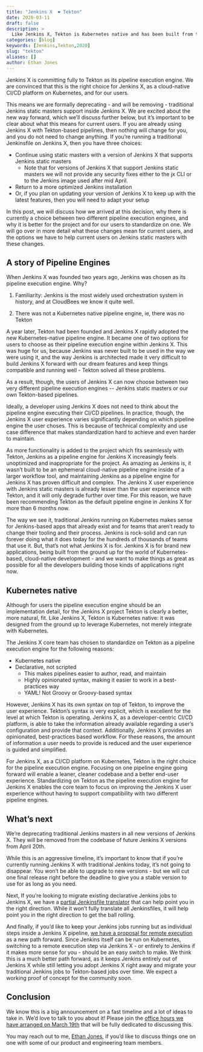 ```yaml
---
title: "Jenkins X  ❤ Tekton"
date: 2020-03-11
draft: false
description: >
  Like Jenkins X, Tekton is Kubernetes native and has been built from the ground up to leverage Kubernetes. 
categories: [blog]
keywords: [Jenkins,Tekton,2020]
slug: "tekton"
aliases: []
author: Ethan Jones
---
```


Jenkins X is committing fully to Tekton as its pipeline execution engine. We are convinced that this is the right choice for Jenkins X, as a cloud-native CI/CD platform on Kubernetes, and for our users. 

This means we are formally deprecating - and will be removing - traditional Jenkins static masters support inside Jenkins X. We are excited about the new way forward, which we’ll discuss further below, but it’s important to be clear about what this means for current users. If you are already using Jenkins X with Tekton-based pipelines, then nothing will change for you, and you do not need to change anything. If you’re running a traditional Jenkinsfile on Jenkins X, then you have three choices: 

* Continue using static masters with a version of Jenkins X that supports Jenkins static masters
    * Note that for versions of Jenkins X that support Jenkins static masters we will not provide any security fixes either to the jx CLI or to the Jenkins image used after mid April.
* Return to a more optimized Jenkins installation
* Or, if you plan on updating your version of Jenkins X to keep up with the latest features, then you will need to adapt your setup

In this post, we will discuss how we arrived at this decision, why there is currently a choice between two different pipeline execution engines, and why it is better for the project and for our users to standardize on one. We will go over in more detail what these changes mean for current users, and the options we have to help current users on Jenkins static masters with these changes.

## A story of Pipeline Engines

When Jenkins X was founded two years ago, Jenkins was chosen as its pipeline execution engine. Why? 

1) Familiarity: Jenkins is the most widely used orchestration system in history, and at CloudBees we know it quite well.

2) There was not a Kubernetes native pipeline engine, ie, there was no Tekton

A year later, Tekton had been founded and Jenkins X rapidly adopted the new Kubernetes-native pipeline engine. It became one of two options for users to choose as their pipeline execution engine within Jenkins X. This was huge for us, because Jenkins was never built to be used in the way we were using it, and the way Jenkins is architected made it very difficult to build Jenkins X forward with our dream features and keep things compatible and running well - Tekton solved all these problems.

As a result, though, the users of Jenkins X can now choose between two very different pipeline execution engines -- Jenkins static masters or our own Tekton-based pipelines.

Ideally, a developer using Jenkins X does not need to think about the pipeline engine executing their CI/CD pipelines.  In practice, though, the Jenkins X user experience varies significantly depending on which pipeline engine the user choses. This is because of technical complexity and use case difference that makes standardization hard to achieve and even harder to maintain.

As more functionality is added to the project which fits seamlessly with Tekton, Jenkins as a pipeline engine for Jenkins X increasingly feels unoptimized and inappropriate for the project. As amazing as Jenkins is, it wasn’t built to be an ephemeral cloud-native pipeline engine inside of a larger workflow tool, and maintaining Jenkins as a pipeline engine for Jenkins X has proven difficult and complex. The Jenkins X user experience with Jenkins static masters is already lesser than the user experience with Tekton, and it will only degrade further over time. For this reason, we have been recommending Tekton as the default pipeline engine in Jenkins X for more than 6 months now.  

The way we see it, traditional Jenkins running on Kubernetes makes sense for Jenkins-based apps that already exist and for teams that aren’t ready to change their tooling and their process. Jenkins is rock-solid and can run forever doing what it does today for the hundreds of thousands of teams that use it. But, that’s not what Jenkins X is for. Jenkins X is for brand new applications, being built from the ground up for the world of Kubernetes-based, cloud-native development - and we want to make things as great as possible for all the developers building those kinds of applications right now.

## Kubernetes native 

Although for users the pipeline execution engine should be an implementation detail, for the Jenkins X project Tekton is clearly a better, more natural, fit. Like Jenkins X, Tekton is Kubernetes native: it was designed from the ground up to leverage Kubernetes, not merely integrate with Kubernetes.

The Jenkins X core team has chosen to standardize on Tekton as a pipeline execution engine for the following reasons:

* Kubernetes native
* Declarative, not scripted
    * This makes pipelines easier to author, read, and maintain
    * Highly opinionated syntax, making it easier to work in a best-practices way
    * YAML! Not Groovy or Groovy-based syntax 

However, Jenkins X has its own syntax on top of Tekton, to improve the user experience. Tekton’s syntax is very explicit, which is excellent for the level at which Tekton is operating. Jenkins X, as a developer-centric CI/CD platform, is able to take the information already available regarding a user’s configuration and provide that context. Additionally, Jenkins X provides an opinionated, best-practices based workflow. For these reasons, the amount of information a user needs to provide is reduced and the user experience is guided and simplified.

For Jenkins X, as a CI/CD platform on Kubernetes, Tekton is the right choice for the pipeline execution engine. Focusing on one pipeline engine going forward will enable a leaner, cleaner codebase and a better end-user experience. Standardizing on Tekton as the pipeline execution engine for Jenkins X enables the core team to focus on improving the Jenkins X user experience without having to support compatibility with two different pipeline engines.

## What’s next 

We’re deprecating traditional Jenkins masters in all new versions of Jenkins X. They will be removed from the codebase of future Jenkins X versions from April 20th. 

While this is an aggressive timeline, it’s important to know that if you’re currently running Jenkins X with traditional Jenkins today, it’s not going to disappear. You won’t be able to upgrade to new versions - but we will cut one final release right before the deadline to give you a stable version to use for as long as you need.

Next, If you’re looking to migrate existing declarative Jenkins jobs to Jenkins X, we have a [partial Jenkinsfile translator](https://github.com/jenkins-x/jx-convert-jenkinsfile) that can help point you in the right direction. While it won’t fully translate all Jenkinsfiles, it will help point you in the right direction to get the ball rolling.

And finally, if you’d like to keep your Jenkins jobs running but as individual steps inside a Jenkins X pipeline, [we have a proposal for remote execution](https://jenkins-x.io/docs/labs/jenkins/) as a new path forward. Since Jenkins itself can be run on Kubernetes, switching to a remote execution step via Jenkins X - or entirely to Jenkins if it makes more sense for you - should be an easy switch to make. We think this is a much better path forward, as it keeps Jenkins entirely out of Jenkins X while still letting you adopt Jenkins X right away and migrate your traditional Jenkins jobs to Tekton-based jobs over time. We expect a working proof of concept for the community soon.

## Conclusion

We know this is a big announcement on a fast timeline and a lot of ideas to take in. We’d love to talk to you about it! Please join the [office hours we have arranged on March 19th](https://jenkins-x.io/community/office_hours/) that will be fully dedicated to discussing this. 

You may reach out to me, [Ethan Jones](mailto:ejones@cloudbees.com), if you’d like to discuss things one on one with some of our product and engineering team members.